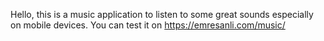 Hello, this is a music application to listen to some great sounds especially on mobile devices. You can test it on https://emresanli.com/music/
